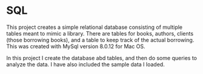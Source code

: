 # SQL
This project creates a simple relational database consisting of multiple tables meant to mimic a library. There are tables for books, authors, clients (those borrowing books), and a table to keep track of the actual borrowing. This was created with MySql version 8.0.12 for Mac OS.

In this project I create the database abd tables, and then do some queries to analyze the data. I have also included the sample data I loaded.
